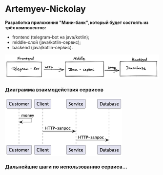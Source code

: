 # Artemyev-Nickolay

__Разработка приложения "Мини-банк", который будет состоять из трёх компонентов:__

- frontend (telegram-bot на java/kotlin);
- middle-слой (java/kotlin-сервис);
- backend (java/kotlin-сервис).

![Схема](img/image1.png)

### Диаграмма взаимодействия сервисов

![Схема2](img/image2.png)

### Дальнейшие шаги по использованию сервиса...